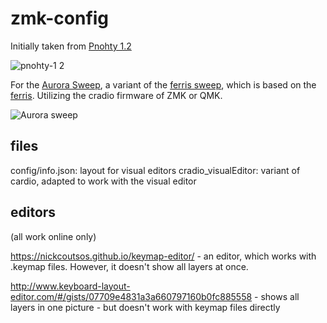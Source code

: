 # zmk-config
Initially taken from [Pnohty 1.2](https://github.com/rayduck/pnohty/)

![pnohty-1 2](https://user-images.githubusercontent.com/16619392/151906296-122d40a5-5672-436d-ae34-5348a25c61fd.png)

For the [Aurora Sweep](https://splitkb.com/products/aurora-sweep), a variant of the [ferris sweep](https://github.com/davidphilipbarr/Sweep), which is based on the [ferris](https://github.com/pierrechevalier83/ferris). Utilizing the cradio firmware of ZMK or QMK.

![Aurora sweep](https://cdn.shopify.com/s/files/1/0227/9171/6941/products/AUR-SWP-build-left_1620x1080.jpg?v=1665581860)

## files

config/info.json:       layout for visual editors
cradio_visualEditor:    variant of cardio, adapted to work with the visual editor

## editors
(all work online only)

https://nickcoutsos.github.io/keymap-editor/ - an editor, which works with .keymap files. However, it doesn't show all layers at once.

http://www.keyboard-layout-editor.com/#/gists/07709e4831a3a660797160b0fc885558 - shows all layers in one picture - but doesn't work with keymap files directly
